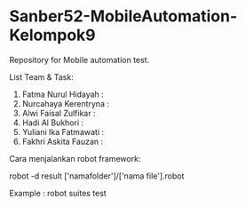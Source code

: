 # Sanber52-MobileAutomation-Kelompok9
 Repository for Mobile automation test.
 
 List Team & Task:
 1. Fatma Nurul Hidayah : 
 2. Nurcahaya Kerentryna : 
 3. Alwi Faisal Zulfikar : 
 4. Hadi Al Bukhori : 
 5. Yuliani Ika Fatmawati : 
 6. Fakhri Askita Fauzan : 

Cara menjalankan robot framework:

robot -d result ['namafolder']/['nama file'].robot 

Example : robot suites
test
